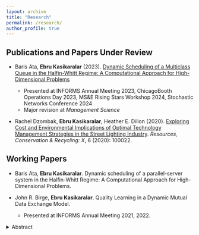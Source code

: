 ```yaml
---
layout: archive
title: "Research"
permalink: /research/
author_profile: true
---
```



## Publications and Papers Under Review
* Baris Ata, **Ebru Kasikaralar** (2023). [Dynamic Scheduling of a Multiclass Queue in the Halfin-Whitt Regime: A Computational Approach for High-Dimensional Problems](https://arxiv.org/abs/2311.18128)
  * Presented at INFORMS Annual Meeting 2023, ChicagoBooth Operations Day 2023, MS&E Rising Stars Workshop 2024, Stochastic Networks Conference 2024
  * Major revision at _Management Science_
  
* Rachel Dzombak, **Ebru Kasikaralar**, Heather E. Dillon (2020). [Exploring Cost and Environmental Implications of Optimal Technology Management Strategies in the Street Lighting Industry](https://www.sciencedirect.com/science/article/pii/S2590289X19300192). _Resources, Conservation & Recycling: X_, 6 (2020): 100022.

## Working Papers
* Baris Ata, **Ebru Kasikaralar**. Dynamic scheduling of a parallel-server system in the Halfin-Whitt Regime: A Computational Approach for High-Dimensional Problems.
  
* John R. Birge, **Ebru Kasikaralar**. Quality Learning in a Dynamic Mutual Data Exchange Model.
   * Presented at INFORMS Annual Meeting 2021, 2022.
 
 
 <details><summary>Abstract</summary>   
Advances in storing and processing big data have transformed how digital platforms learn about product quality and user preferences. Since collecting and using data is essential in generating successful matching algorithms and enhancing customers' purchase experience, companies heavily rely on consumer data to make pricing decisions. On the one hand, due to increased data privacy concerns, policies restricting firms' access to consumers' data are expected to become more prevalent. On the other hand, restricting the firms' access to consumer data negatively affects not only the firms but also the consumers since personalization is lost. Instead, considering giving ownership to the consumers of their data would give them control over how their data is used and collected. Consequently, with the consumers' full ownership of their data, we introduce a model where the myopic consumers and a monopolistic firm directly interact in two different markets: product and data markets. There is a costly dynamic data exchange between the firm and the consumers, where the firm offers incentives to buyers to sell their data. The firm uses acquired data from consumers to learn the underlying product quality, and consumers use the acquired data from the firm to make strategic purchase decisions.
   </details>
   


 
